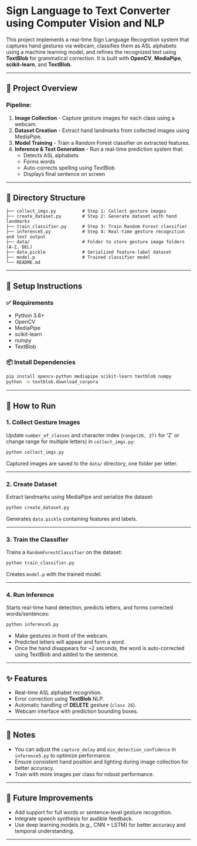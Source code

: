 
# Sign Language to Text Converter using Computer Vision and NLP

This project implements a real-time Sign Language Recognition system that captures hand gestures via webcam, classifies them as ASL alphabets using a machine learning model, and refines the recognized text using **TextBlob** for grammatical correction. It is built with **OpenCV**, **MediaPipe**, **scikit-learn**, and **TextBlob**.

---

## 🧠 Project Overview

### Pipeline:

1. **Image Collection** - Capture gesture images for each class using a webcam.
2. **Dataset Creation** - Extract hand landmarks from collected images using MediaPipe.
3. **Model Training** - Train a Random Forest classifier on extracted features.
4. **Inference & Text Generation** - Run a real-time prediction system that:
   - Detects ASL alphabets
   - Forms words
   - Auto-corrects spelling using TextBlob
   - Displays final sentence on screen

---

## 📁 Directory Structure

```
├── collect_imgs.py          # Step 1: Collect gesture images
├── create_dataset.py        # Step 2: Generate dataset with hand landmarks
├── train_classifier.py      # Step 3: Train Random Forest classifier
├── inference5.py            # Step 4: Real-time gesture recognition and text output
├── data/                    # Folder to store gesture image folders (A-Z, DEL)
├── data.pickle              # Serialized feature-label dataset
├── model.p                  # Trained classifier model
└── README.md
```

---

## 🔧 Setup Instructions

### ✅ Requirements

- Python 3.8+
- OpenCV
- MediaPipe
- scikit-learn
- numpy
- TextBlob

### 📦 Install Dependencies

```bash
pip install opencv-python mediapipe scikit-learn textblob numpy
python -m textblob.download_corpora
```

---

## 🚀 How to Run

### 1. Collect Gesture Images

Update `number_of_classes` and character index (`range(26, 27)` for 'Z' or change range for multiple letters) in `collect_imgs.py`:

```bash
python collect_imgs.py
```

Captured images are saved to the `data/` directory, one folder per letter.

---

### 2. Create Dataset

Extract landmarks using MediaPipe and serialize the dataset:

```bash
python create_dataset.py
```

Generates `data.pickle` containing features and labels.

---

### 3. Train the Classifier

Trains a `RandomForestClassifier` on the dataset:

```bash
python train_classifier.py
```

Creates `model.p` with the trained model.

---

### 4. Run Inference

Starts real-time hand detection, predicts letters, and forms corrected words/sentences:

```bash
python inference5.py
```

- Make gestures in front of the webcam.
- Predicted letters will appear and form a word.
- Once the hand disappears for ~2 seconds, the word is auto-corrected using TextBlob and added to the sentence.

---

## ✨ Features

- Real-time ASL alphabet recognition.
- Error correction using **TextBlob** NLP.
- Automatic handling of **DELETE** gesture (`class 26`).
- Webcam interface with prediction bounding boxes.

---

## 📝 Notes

- You can adjust the `capture_delay` and `min_detection_confidence` in `inference5.py` to optimize performance.
- Ensure consistent hand position and lighting during image collection for better accuracy.
- Train with more images per class for robust performance.

---

## 🙌 Future Improvements

- Add support for full words or sentence-level gesture recognition.
- Integrate speech synthesis for audible feedback.
- Use deep learning models (e.g., CNN + LSTM) for better accuracy and temporal understanding.

---
